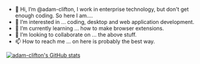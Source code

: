 - 👋 Hi, I’m @adam-clifton, I work in enterprise technology, but don't get enough coding.  So here I am....
- 👀 I’m interested in ... coding, desktop and web application development.
- 🌱 I’m currently learning ... how to make browser extensions.
- 💞️ I’m looking to collaborate on ... the above stuff.
- 📫 How to reach me ... on here is probably the best way.  


[![adam-clifton's GitHub stats](https://github-readme-stats.vercel.app/api?username=adam-clifton)](https://github.com/anuraghazra/github-readme-stats)

<!---
adam-clifton/adam-clifton is a ✨ special ✨ repository because its `README.md` (this file) appears on your GitHub profile.
You can click the Preview link to take a look at your changes.
--->
